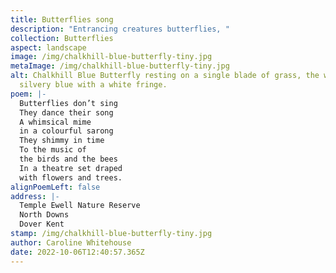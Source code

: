 ```yaml
---
title: Butterflies song
description: "Entrancing creatures butterflies, "
collection: Butterflies
aspect: landscape
image: /img/chalkhill-blue-butterfly-tiny.jpg
metaImage: /img/chalkhill-blue-butterfly-tiny.jpg
alt: Chalkhill Blue Butterfly resting on a single blade of grass, the wings are
  silvery blue with a white fringe.
poem: |-
  Butterflies don’t sing
  They dance their song
  A whimsical mime
  in a colourful sarong
  They shimmy in time
  To the music of 
  the birds and the bees
  In a theatre set draped 
  with flowers and trees.
alignPoemLeft: false
address: |-
  Temple Ewell Nature Reserve
  North Downs
  Dover Kent
stamp: /img/chalkhill-blue-butterfly-tiny.jpg
author: Caroline Whitehouse
date: 2022-10-06T12:40:57.365Z
---
```

